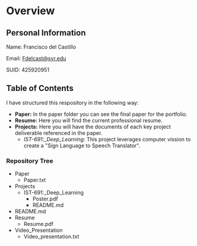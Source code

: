 # Overview

## Personal Information

Name: Francisco del Castillo 

Email: Fdelcast@syr.edu 

SUID: 425920951

## Table of Contents

I have structured this respository in the following way:
- **Paper:** In the paper folder you can see the final paper for the portfolio.
- **Resume:** Here you will find the current professional resume. 
- **Projects:** Here you will have the documents of each key project deliverable referenced in the paper.
    - *IST-691:_Deep_Learning:* This project leverages computer vission to create a "Sign Language to Speech Translator".


### Repository Tree

* Paper
    * Paper.txt
* Projects
    * IST-691:_Deep_Learning
        * Poster.pdf
        * README.md
* README.md
* Resume
    * Resume.pdf
* Video_Presentation
    * Video_presentation.txt
